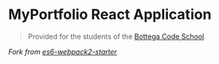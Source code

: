 # MyPortfolio React Application

> Provided for the students of the [Bottega Code School](https://bottega.tech/)

_Fork from [es6-webpack2-starter](https://github.com/micooz/es6-webpack2-starter)_
